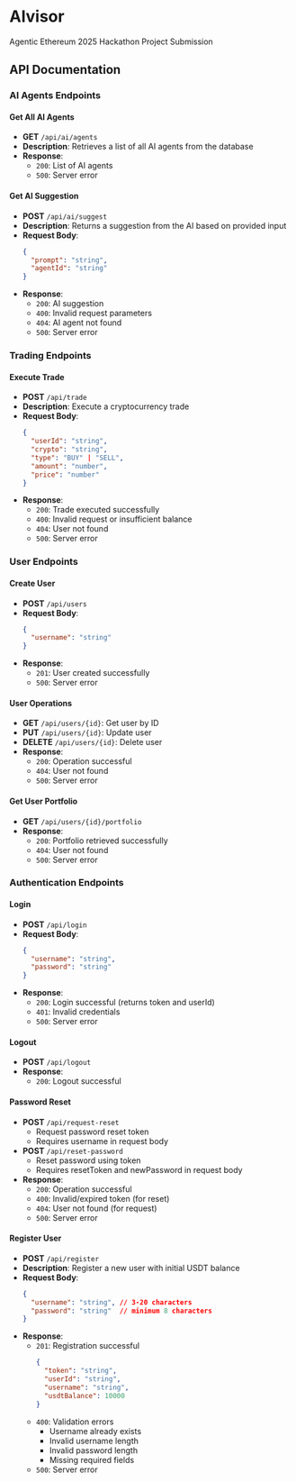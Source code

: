 # AIvisor
Agentic Ethereum 2025 Hackathon Project Submission

## API Documentation

### AI Agents Endpoints

#### Get All AI Agents
- **GET** `/api/ai/agents`
- **Description**: Retrieves a list of all AI agents from the database
- **Response**:
  - `200`: List of AI agents
  - `500`: Server error

#### Get AI Suggestion
- **POST** `/api/ai/suggest`
- **Description**: Returns a suggestion from the AI based on provided input
- **Request Body**:
  ```json
  {
    "prompt": "string",
    "agentId": "string"
  }
  ```
- **Response**:
  - `200`: AI suggestion
  - `400`: Invalid request parameters
  - `404`: AI agent not found
  - `500`: Server error

### Trading Endpoints

#### Execute Trade
- **POST** `/api/trade`
- **Description**: Execute a cryptocurrency trade
- **Request Body**:
  ```json
  {
    "userId": "string",
    "crypto": "string",
    "type": "BUY" | "SELL",
    "amount": "number",
    "price": "number"
  }
  ```
- **Response**:
  - `200`: Trade executed successfully
  - `400`: Invalid request or insufficient balance
  - `404`: User not found
  - `500`: Server error

### User Endpoints

#### Create User
- **POST** `/api/users`
- **Request Body**:
  ```json
  {
    "username": "string"
  }
  ```
- **Response**:
  - `201`: User created successfully
  - `500`: Server error

#### User Operations
- **GET** `/api/users/{id}`: Get user by ID
- **PUT** `/api/users/{id}`: Update user
- **DELETE** `/api/users/{id}`: Delete user
- **Response**:
  - `200`: Operation successful
  - `404`: User not found
  - `500`: Server error

#### Get User Portfolio
- **GET** `/api/users/{id}/portfolio`
- **Response**:
  - `200`: Portfolio retrieved successfully
  - `404`: User not found
  - `500`: Server error

### Authentication Endpoints

#### Login
- **POST** `/api/login`
- **Request Body**:
  ```json
  {
    "username": "string",
    "password": "string"
  }
  ```
- **Response**:
  - `200`: Login successful (returns token and userId)
  - `401`: Invalid credentials
  - `500`: Server error

#### Logout
- **POST** `/api/logout`
- **Response**:
  - `200`: Logout successful

#### Password Reset
- **POST** `/api/request-reset`
  - Request password reset token
  - Requires username in request body
- **POST** `/api/reset-password`
  - Reset password using token
  - Requires resetToken and newPassword in request body
- **Response**:
  - `200`: Operation successful
  - `400`: Invalid/expired token (for reset)
  - `404`: User not found (for request)
  - `500`: Server error

#### Register User
- **POST** `/api/register`
- **Description**: Register a new user with initial USDT balance
- **Request Body**:
  ```json
  {
    "username": "string", // 3-20 characters
    "password": "string"  // minimum 8 characters
  }
  ```
- **Response**:
  - `201`: Registration successful
    ```json
    {
      "token": "string",
      "userId": "string",
      "username": "string",
      "usdtBalance": 10000
    }
    ```
  - `400`: Validation errors
    - Username already exists
    - Invalid username length
    - Invalid password length
    - Missing required fields
  - `500`: Server error
